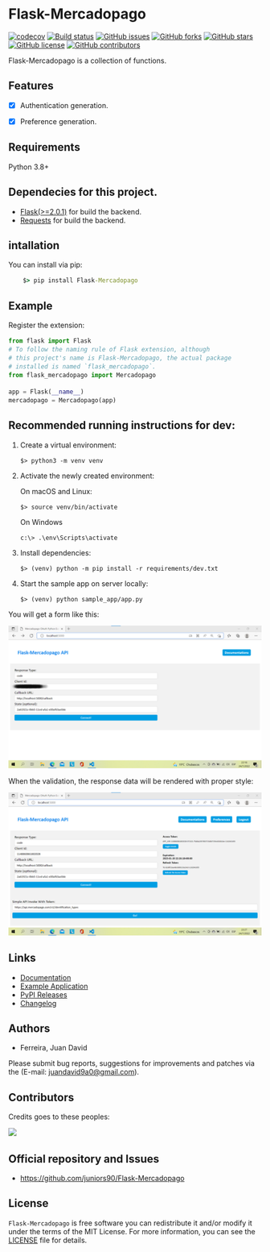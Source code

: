 # Flask-Mercadopago

[![codecov](https://codecov.io/gh/juniors90/Flask-Mercadopago/branch/main/graph/badge.svg?token=ePNLhWhSV7)](https://codecov.io/gh/juniors90/Flask-Mercadopago)
[![Build status](https://github.com/juniors90/Flask-Mercadopago/actions/workflows/main.yml/badge.svg)](https://github.com/juniors90/Flask-Mercadopago/actions)
[![GitHub issues](https://img.shields.io/github/issues/juniors90/Flask-Mercadopago)](https://github.com/juniors90/Flask-Mercadopago/issues)
[![GitHub forks](https://img.shields.io/github/forks/juniors90/Flask-Mercadopago)](https://github.com/juniors90/Flask-Mercadopago/network)
[![GitHub stars](https://img.shields.io/github/stars/juniors90/Flask-Mercadopago)](https://github.com/juniors90/Flask-Mercadopago/stargazers)
[![GitHub license](https://img.shields.io/github/license/juniors90/Flask-Mercadopago)](https://github.com/juniors90/Flask-Mercadopago/blob/main/LICENSE)
[![GitHub contributors](https://img.shields.io/github/contributors/juniors90/Flask-Mercadopago?color=green)](https://github.com/juniors90/Flask-Mercadopago/graphs/contributors)

Flask-Mercadopago is a collection of functions. 

## Features

- [x] Authentication generation.
- [x] Preference generation.


## Requirements

Python 3.8+

## Dependecies for this project.

- [Flask(>=2.0.1)](https://flask.palletsprojects.com/en/2.0.x/) for build the backend.
- [Requests](https://requests.readthedocs.io/en/latest/) for build the backend.

## intallation

You can install via pip:

```cmd
    $> pip install Flask-Mercadopago
```

## Example

Register the extension:

```python
from flask import Flask
# To follow the naming rule of Flask extension, although
# this project's name is Flask-Mercadopago, the actual package
# installed is named `flask_mercadopago`.
from flask_mercadopago import Mercadopago

app = Flask(__name__)
mercadopago = Mercadopago(app)
```

## Recommended running instructions for dev:

1. Create a virtual environment:

    ```shell script
    $> python3 -m venv venv
    ```

2. Activate the newly created environment:

   On macOS and Linux:
    ```shell script
    $> source venv/bin/activate
    ```
   
   On Windows
   ```
   c:\> .\env\Scripts\activate
   ```

3. Install dependencies:

    ```shell script
    $> (venv) python -m pip install -r requirements/dev.txt
    ```

4. Start the sample app on server locally:

    ```shell script
    $> (venv) python sample_app/app.py
    ```
  
You will get a form like this:

![form rendering](https://github.com/juniors90/Flask-Mercadopago/blob/main/docs/source/notes/res/Captura%20de%20pantalla%202022-07-24%20222359.png)

When the validation, the response data will be rendered with proper style:

![error form rendering](https://github.com/juniors90/Flask-Mercadopago/blob/main/docs/source/notes/res/Captura%20de%20pantalla%202022-07-24%20222732.png)
    
## Links

- [Documentation](https://flask-mercadopago.readthedocs.io)
- [Example Application](https://github.com/juniors90/Flask-Mercadopago/tree/main/sample_app)
- [PyPI Releases](https://pypi.org/project/Flask-Mercadopago/)
- [Changelog](https://github.com/juniors90/Flask-Mercadopago/blob/main/CHANGELOG.rst)

## Authors

- Ferreira, Juan David

Please submit bug reports, suggestions for improvements and patches via
the (E-mail: juandavid9a0@gmail.com).

## Contributors

Credits goes to these peoples:

<a href="https://github.com/juniors90/Flask-Mercadopago/graphs/contributors">
  <img src="https://contrib.rocks/image?repo=juniors90/Flask-Mercadopago" />
</a>

## Official repository and Issues

- https://github.com/juniors90/Flask-Mercadopago


## License

`Flask-Mercadopago` is free software you can redistribute it and/or modify it
under the terms of the MIT License. For more information, you can see the
[LICENSE](https://github.com/juniors90/Flask-Mercadopago/blob/main/LICENSE) file
for details.
